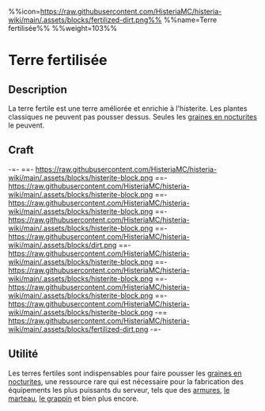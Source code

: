 %%icon=https://raw.githubusercontent.com/HisteriaMC/histeria-wiki/main/.assets/blocks/fertilized-dirt.png%%
%%name=Terre fertilisée%%
%%weight=103%%
# Terre fertilisée

## Description
La terre fertile est une terre améliorée et enrichie à l'histerite. Les plantes classiques ne peuvent pas pousser dessus. Seules les [graines en nocturites](https://histeria.fr/wiki/objets/graine-de-nocturite) le peuvent.

## Craft
-=-
 ==- https://raw.githubusercontent.com/HisteriaMC/histeria-wiki/main/.assets/blocks/histerite-block.png
 ==- https://raw.githubusercontent.com/HisteriaMC/histeria-wiki/main/.assets/blocks/histerite-block.png
 ==- https://raw.githubusercontent.com/HisteriaMC/histeria-wiki/main/.assets/blocks/histerite-block.png
 ==- https://raw.githubusercontent.com/HisteriaMC/histeria-wiki/main/.assets/blocks/histerite-block.png
 ==- https://raw.githubusercontent.com/HisteriaMC/histeria-wiki/main/.assets/blocks/dirt.png
 ==- https://raw.githubusercontent.com/HisteriaMC/histeria-wiki/main/.assets/blocks/histerite-block.png
 ==- https://raw.githubusercontent.com/HisteriaMC/histeria-wiki/main/.assets/blocks/histerite-block.png
 ==- https://raw.githubusercontent.com/HisteriaMC/histeria-wiki/main/.assets/blocks/histerite-block.png
 ==- https://raw.githubusercontent.com/HisteriaMC/histeria-wiki/main/.assets/blocks/histerite-block.png
 -== https://raw.githubusercontent.com/HisteriaMC/histeria-wiki/main/.assets/blocks/fertilized-dirt.png
-=-

## Utilité
Les terres fertiles sont indispensables pour faire pousser les [graines en nocturites](https://histeria.fr/wiki/objets/graine-de-nocturite), une ressource rare qui est nécessaire pour la fabrication des équipements les plus puissants du serveur, tels que des [armures](https://histeria.fr/wiki/armures), [le marteau](https://histeria.fr/wiki/outils/marteau), [le grappin](https://histeria.fr/wiki/outils/grappin) et bien plus encore.
